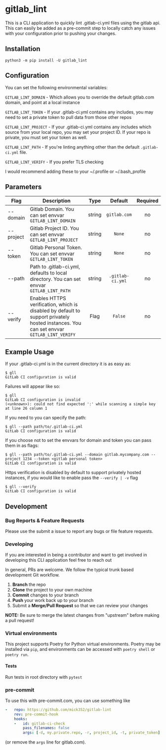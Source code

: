 # gitlab_lint

This is a CLI application to quickly lint .gitlab-ci.yml files using the gitlab api. This can easily be added as a pre-commit step to locally catch any issues with your configuration prior to pushing your changes.

## Installation
```python3 -m pip install -U gitlab_lint```

## Configuration
You can set the following environmental variables:

`GITLAB_LINT_DOMAIN` - Which allows you to override the default gitlab.com domain, and point at a local instance

`GITLAB_LINT_TOKEN` - If your .gitlab-ci.yml contains any includes, you may need to set a private token to pull data from those other repos

`GITLAB_LINT_PROJECT` - If your .gitlab-ci.yml contains any includes which source from your local repo, you may set your project ID. If your repo is private, you must set your token as well.

`GITLAB_LINT_PATH` - If you're linting anything other than the default `.gitlab-ci.yml` file.

`GITLAB_LINT_VERIFY` - If you prefer TLS checking

 I would recommend adding these to your ~/.profile or ~/.bash_profile

## Parameters

| Flag | Description | Type | Default | Required |
|------|-------------|:----:|:-----:|:-----:|
| --domain | Gitlab Domain. You can set envvar `GITLAB_LINT_DOMAIN` | string | `gitlab.com` | no |
| --project | Gitlab Project ID. You can set envvar `GITLAB_LINT_PROJECT` | string | `None` | no |
| --token | Gitlab Personal Token. You can set envvar `GITLAB_LINT_TOKEN`  | string | `None`| no |
| --path | Path to .gitlab-ci.yml, defaults to local directory. You can set envvar `GITLAB_LINT_PATH` | string | `.gitlab-ci.yml` | no |
| --verify | Enables HTTPS verification, which is disabled by default to support privately hosted instances. You can set envvar `GITLAB_LINT_VERIFY` | Flag | `False` | no |

## Example Usage
If your .gitlab-ci.yml is in the current directory it is as easy as:
```
$ gll
GitLab CI configuration is valid

```

Failures will appear like so:
```
$ gll
GitLab CI configuration is invalid
(<unknown>): could not find expected ':' while scanning a simple key at line 26 column 1
```

If you need to you can specify the path:
```
$ gll --path path/to/.gitlab-ci.yml
GitLab CI configuration is valid

```

If you choose not to set the envvars for domain and token you can pass them in as flags:
```
$ gll --path path/to/.gitlab-ci.yml --domain gitlab.mycompany.com --project 1234 --token <gitlab personal token>
GitLab CI configuration is valid

```


Https verification is disabled by default to support privately hosted instances, if you would like to enable pass the `--verify | -v` flag

```
$ gll --verify
GitLab CI configuration is valid

```
## Development

### Bug Reports & Feature Requests

Please use the submit a issue to report any bugs or file feature requests.

### Developing

If you are interested in being a contributor and want to get involved in developing this CLI application feel free to reach out

In general, PRs are welcome. We follow the typical trunk based development Git workflow.

 1. **Branch** the repo
 2. **Clone** the project to your own machine
 3. **Commit** changes to your branch
 4. **Push** your work back up to your branch
 5. Submit a **Merge/Pull Request** so that we can review your changes

**NOTE:** Be sure to merge the latest changes from "upstream" before making a pull request!

### Virtual environments

This project supports Poetry for Python virtual environments. Poetry may be installed via `pip`, and environments can be accessed with `poetry shell` or `poetry run`.

#### Tests

Run tests in root directory with `pytest`

### pre-commit
To use this with pre-commit.com, you can use something like
```yaml
-   repo: https://github.com/mick352/gitlab-lint
    rev: pre-commit-hook
    hooks:
    -   id: gitlab-ci-check
        pass_filenames: false
        args: [-d, my.private.repo, -r, project_id, -t, private_token]
```
(or remove the `args` line for gitlab.com).
